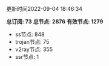 更新时间2022-09-04 18:46:34

**总订阅: 73**
**总节点: 2876**
**有效节点: 1279**
- ss节点: 848
- trojan节点: 75
- v2ray节点: 355
- ssr节点: 1
